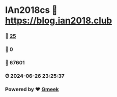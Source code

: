 # IAn2018cs :link: https://blog.ian2018.club 
### :page_facing_up: [25](https://blog.ian2018.club/tag.html) 
### :speech_balloon: 0 
### :hibiscus: 67601 
### :alarm_clock: 2024-06-26 23:25:37 
### Powered by :heart: [Gmeek](https://github.com/Meekdai/Gmeek)
